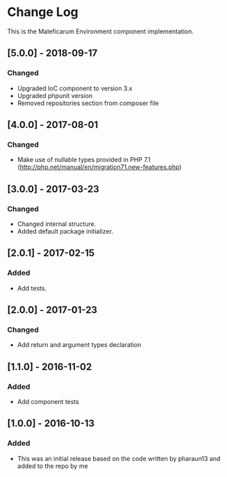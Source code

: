 # Change Log
This is the Maleficarum Environment component implementation. 

## [5.0.0] - 2018-09-17 
### Changed 
- Upgraded IoC component to version 3.x 
- Upgraded phpunit version 
- Removed repositories section from composer file 

## [4.0.0] - 2017-08-01
### Changed
- Make use of nullable types provided in PHP 7.1 (http://php.net/manual/en/migration71.new-features.php)

## [3.0.0] - 2017-03-23
### Changed
- Changed internal structure.
- Added default package initializer.

## [2.0.1] - 2017-02-15
### Added
- Add tests.

## [2.0.0] - 2017-01-23
### Changed
- Add return and argument types declaration

## [1.1.0] - 2016-11-02
### Added
- Add component tests

## [1.0.0] - 2016-10-13
### Added
- This was an initial release based on the code written by pharaun13 and added to the repo by me
